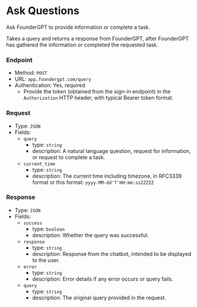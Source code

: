 # Ask Questions

Ask FounderGPT to provide information or complete a task.

Takes a query and returns a response from FounderGPT, after FounderGPT has gathered the information or completed the requested task.

### Endpoint

-   Method: `POST`
-   URL: `app.foundergpt.com/query`
-   Authentication: Yes, required
    -   Provide the token (obtained from the sign-in endpoint) in the `Authorization` HTTP header, with typical Bearer token format.

### Request

-   Type: `JSON`
-   Fields:
    -   `query`
        -   type: `string`
        -   description: A natural language question, request for information, or request to complete a task.
    -   `current_time`
        -   type: `string`
        -   description: The current time including timezone, in RFC3339 format or this format: `yyyy-MM-dd'T'HH:mm:ssZZZZZ`

### Response

-   Type: `JSON`
-   Fields:
    -   `success`
        -   type: `boolean`
        -   description: Whether the query was successful.
    -   `response`
        -   type: `string`
        -   description: Response from the chatbot, intended to be displayed to the user.
    -   `error`
        -   type: `string`
        -   description: Error details if any error occurs or query fails.
    -   `query`
        -   type: `string`
        -   description: The original query provided in the request.
